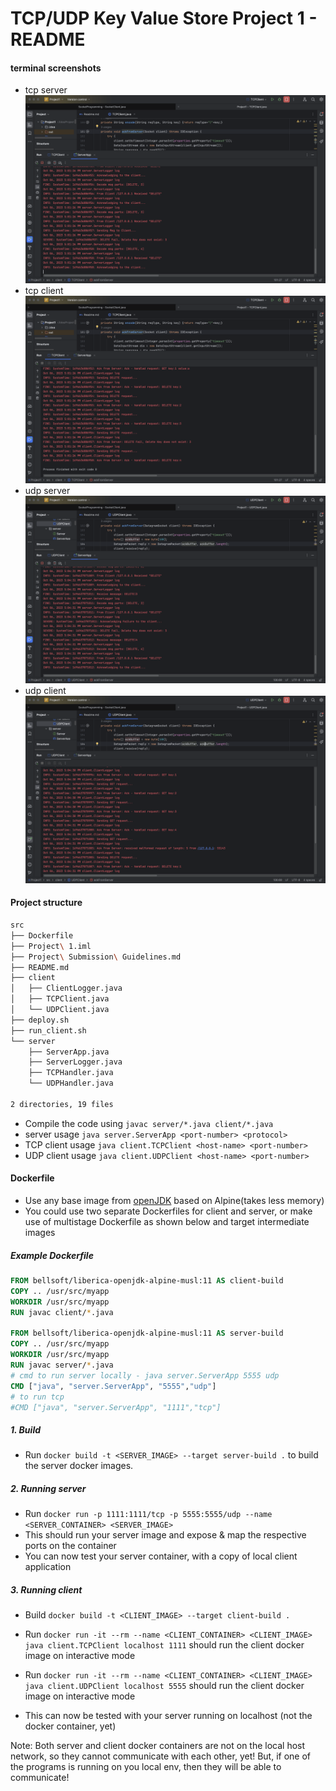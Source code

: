 # TCP/UDP Key Value Store Project 1 - README

#### terminal screenshots
* tcp server
  ![tcp server](assets/tcp_server.png)
* tcp client
  ![tcp client](assets/tcp_client.png)
* udp server
  ![udp server](assets/udp_server.png)
* udp client
  ![udp client](assets/udp_client.png)

#### Project structure
```bash
src
├── Dockerfile
├── Project\ 1.iml
├── Project\ Submission\ Guidelines.md
├── README.md
├── client
│   ├── ClientLogger.java
│   ├── TCPClient.java
│   └── UDPClient.java
├── deploy.sh
├── run_client.sh
└── server
    ├── ServerApp.java
    ├── ServerLogger.java
    ├── TCPHandler.java
    └── UDPHandler.java

2 directories, 19 files
```
* Compile the code using `javac server/*.java client/*.java`
* server usage `java server.ServerApp <port-number> <protocol>`
* TCP client usage `java client.TCPClient <host-name> <port-number>`
* UDP client usage `java client.UDPClient <host-name> <port-number>`

#### Dockerfile

* Use any base image from [openJDK](https://hub.docker.com/_/openjdk) based on Alpine(takes less memory)
* You could use two separate Dockerfiles for client and server, or make use of multistage Dockerfile as shown below and target intermediate images

##### Example Dockerfile

```dockerfile
FROM bellsoft/liberica-openjdk-alpine-musl:11 AS client-build
COPY .. /usr/src/myapp
WORKDIR /usr/src/myapp
RUN javac client/*.java

FROM bellsoft/liberica-openjdk-alpine-musl:11 AS server-build
COPY .. /usr/src/myapp
WORKDIR /usr/src/myapp
RUN javac server/*.java
# cmd to run server locally - java server.ServerApp 5555 udp
CMD ["java", "server.ServerApp", "5555","udp"]
# to run tcp
#CMD ["java", "server.ServerApp", "1111","tcp"]

```

##### 1. Build

* Run `docker build -t <SERVER_IMAGE> --target server-build .` to build the server docker images.

##### 2. Running server

* Run `docker run -p 1111:1111/tcp -p 5555:5555/udp --name <SERVER_CONTAINER> <SERVER_IMAGE>`
* This should run your server image and expose & map the respective ports on the container
* You can now test your server container, with a copy of local client application

##### 3. Running client

* Build `docker build -t <CLIENT_IMAGE> --target client-build .`
* Run `docker run -it --rm --name <CLIENT_CONTAINER> <CLIENT_IMAGE> java client.TCPClient localhost 1111` should run the client docker image on interactive mode
* Run `docker run -it --rm --name <CLIENT_CONTAINER> <CLIENT_IMAGE> java client.UDPClient localhost 5555` should run the client docker image on interactive mode

* This can now be tested with your server running on localhost (not the docker container, yet)

Note: Both server and client docker containers are not on the local host network, so they cannot communicate with each other, yet! But, if one of the programs is running on you local env, then they will be able to communicate!

